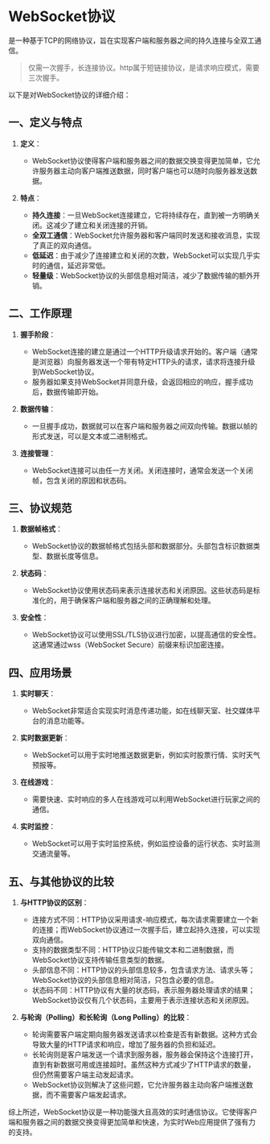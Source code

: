 # WebSocket协议

是一种基于TCP的网络协议，旨在实现客户端和服务器之间的持久连接与全双工通信。
>仅需一次握手，长连接协议。http属于短链接协议，是请求响应模式，需要三次握手。

以下是对WebSocket协议的详细介绍：

## 一、定义与特点

1. **定义**：
   - WebSocket协议使得客户端和服务器之间的数据交换变得更加简单，它允许服务器主动向客户端推送数据，同时客户端也可以随时向服务器发送数据。

2. **特点**：
   - **持久连接**：一旦WebSocket连接建立，它将持续存在，直到被一方明确关闭。这减少了建立和关闭连接的开销。
   - **全双工通信**：WebSocket允许服务器和客户端同时发送和接收消息，实现了真正的双向通信。
   - **低延迟**：由于减少了连接建立和关闭的次数，WebSocket可以实现几乎实时的通信，延迟非常低。
   - **轻量级**：WebSocket协议的头部信息相对简洁，减少了数据传输的额外开销。

## 二、工作原理

1. **握手阶段**：
   - WebSocket连接的建立是通过一个HTTP升级请求开始的。客户端（通常是浏览器）向服务器发送一个带有特定HTTP头的请求，请求将连接升级到WebSocket协议。
   - 服务器如果支持WebSocket并同意升级，会返回相应的响应，握手成功后，数据传输即开始。

2. **数据传输**：
   - 一旦握手成功，数据就可以在客户端和服务器之间双向传输。数据以帧的形式发送，可以是文本或二进制格式。

3. **连接管理**：
   - WebSocket连接可以由任一方关闭。关闭连接时，通常会发送一个关闭帧，包含关闭的原因和状态码。

## 三、协议规范

1. **数据帧格式**：
   - WebSocket协议的数据帧格式包括头部和数据部分。头部包含标识数据类型、数据长度等信息。

2. **状态码**：
   - WebSocket协议使用状态码来表示连接状态和关闭原因。这些状态码是标准化的，用于确保客户端和服务器之间的正确理解和处理。

3. **安全性**：
   - WebSocket协议可以使用SSL/TLS协议进行加密，以提高通信的安全性。这通常通过wss（WebSocket Secure）前缀来标识加密连接。

## 四、应用场景

1. **实时聊天**：
   - WebSocket非常适合实现实时消息传递功能，如在线聊天室、社交媒体平台的消息功能等。

2. **实时数据更新**：
   - WebSocket可以用于实时地推送数据更新，例如实时股票行情、实时天气预报等。

3. **在线游戏**：
   - 需要快速、实时响应的多人在线游戏可以利用WebSocket进行玩家之间的通信。

4. **实时监控**：
   - WebSocket可以用于实时监控系统，例如监控设备的运行状态、实时监测交通流量等。

## 五、与其他协议的比较

1. **与HTTP协议的区别**：

    - 连接方式不同：HTTP协议采用请求-响应模式，每次请求需要建立一个新的连接；而WebSocket协议通过一次握手后，建立起持久连接，可以实现双向通信。
    - 支持的数据类型不同：HTTP协议只能传输文本和二进制数据，而WebSocket协议支持传输任意类型的数据。
    - 头部信息不同：HTTP协议的头部信息较多，包含请求方法、请求头等；WebSocket协议的头部信息相对简洁，只包含必要的信息。
    - 状态码不同：HTTP协议有大量的状态码，表示服务器处理请求的结果；WebSocket协议仅有几个状态码，主要用于表示连接状态和关闭原因。

2. **与轮询（Polling）和长轮询（Long Polling）的比较**：
   - 轮询需要客户端定期向服务器发送请求以检查是否有新数据。这种方式会导致大量的HTTP请求和响应，增加了服务器的负担和延迟。
   - 长轮询则是客户端发送一个请求到服务器，服务器会保持这个连接打开，直到有新数据可用或连接超时。虽然这种方式减少了HTTP请求的数量，但仍然需要客户端主动发起请求。
   - WebSocket协议则解决了这些问题，它允许服务器主动向客户端推送数据，而不需要客户端发起请求。

综上所述，WebSocket协议是一种功能强大且高效的实时通信协议。它使得客户端和服务器之间的数据交换变得更加简单和快速，为实时Web应用提供了强有力的支持。
